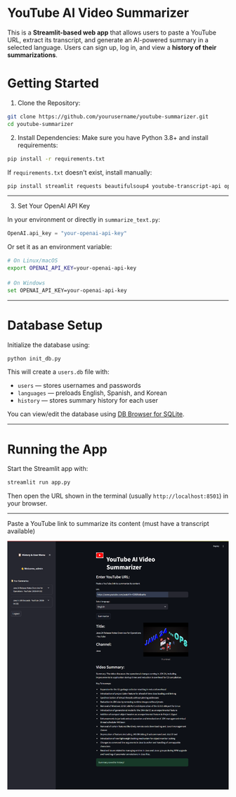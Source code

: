 
# YouTube AI Video Summarizer
This is a **Streamlit-based web app** that allows users to paste a YouTube URL, extract its transcript, and generate an AI-powered summary in a selected language. Users can sign up, log in, and view a **history of their summarizations**.

# Getting Started
1. Clone the Repository:
```bash
git clone https://github.com/yourusername/youtube-summarizer.git
cd youtube-summarizer
```

2. Install Dependencies:
Make sure you have Python 3.8+ and install requirements:
```bash
pip install -r requirements.txt
```
If `requirements.txt` doesn't exist, install manually:
```bash
pip install streamlit requests beautifulsoup4 youtube-transcript-api openai
```
---

3. Set Your OpenAI API Key

In your environment or directly in `summarize_text.py`:

```python
OpenAI.api_key = "your-openai-api-key"
```

Or set it as an environment variable:

```bash
# On Linux/macOS
export OPENAI_API_KEY=your-openai-api-key

# On Windows
set OPENAI_API_KEY=your-openai-api-key
```

---

# Database Setup

Initialize the database using:

```bash
python init_db.py
```

This will create a `users.db` file with:

- `users` — stores usernames and passwords
- `languages` — preloads English, Spanish, and Korean
-  `history` — stores summary history for each user

You can view/edit the database using [DB Browser for SQLite](https://sqlitebrowser.org/).

---

# Running the App

Start the Streamlit app with:

```bash
streamlit run app.py
```

Then open the URL shown in the terminal (usually `http://localhost:8501`) in your browser.

---


Paste a YouTube link to summarize its content (must have a transcript available)

![Example Usage](usage_screenshot.png)
